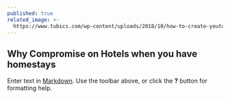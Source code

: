 ```yaml
---
published: true
related_image: >-
  https://www.tubics.com/wp-content/uploads/2018/10/how-to-create-youtube-thumbnails-1.png
---
```

## Why Compromise on Hotels when you have homestays

Enter text in [Markdown](http://daringfireball.net/projects/markdown/). Use the toolbar above, or click the **?** button for formatting help.
